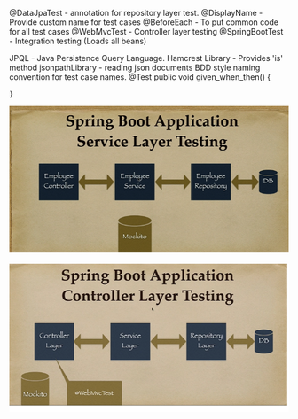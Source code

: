 @DataJpaTest - annotation for repository layer test.
@DisplayName - Provide custom name for test cases
@BeforeEach - To put common code for all test cases
@WebMvcTest - Controller layer testing
@SpringBootTest - Integration testing (Loads all beans)

JPQL - Java Persistence Query Language.
Hamcrest Library - Provides 'is' method
jsonpathLibrary - reading json documents
BDD style naming convention for test case names.
    @Test
    public void given_when_then() {

    }

![plot](./springtest.png)

![plot](./controllertest.png)
